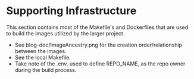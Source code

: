 # Supporting Infrastructure


This section contains most of the Makefile's and Dockerfiles that are used to build the images utilized by the larger project.


- See blog-doc/ImageAncestry.png for the creation order/relationship between the images.
- See the local Makefile.
- Take note of the .env. used to define REPO_NAME, as the repo owner during the build process.
